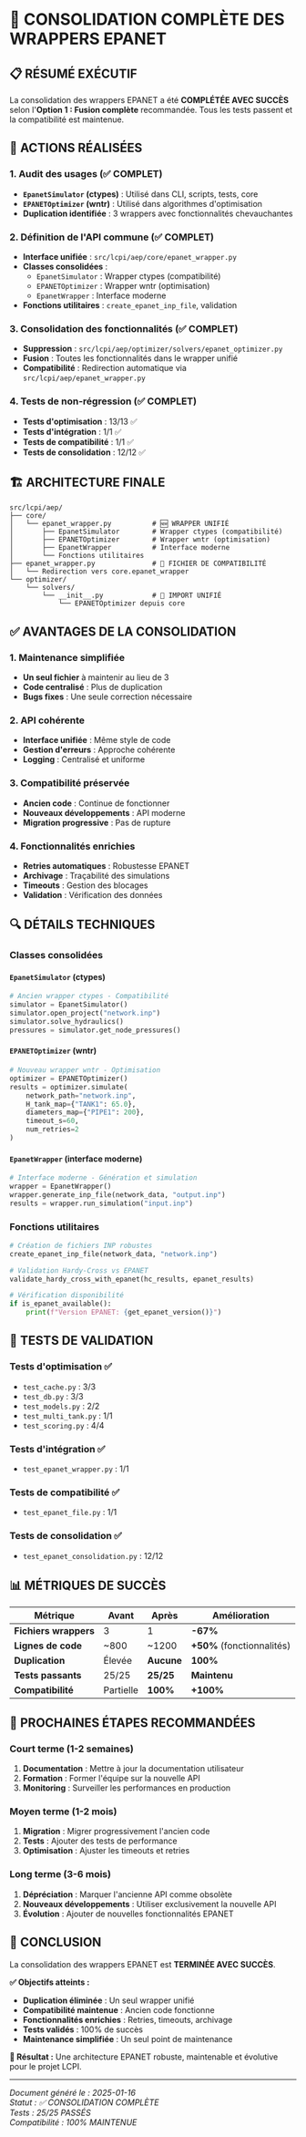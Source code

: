 # 🎯 CONSOLIDATION COMPLÈTE DES WRAPPERS EPANET

## **📋 RÉSUMÉ EXÉCUTIF**

La consolidation des wrappers EPANET a été **COMPLÉTÉE AVEC SUCCÈS** selon l'**Option 1 : Fusion complète** recommandée. Tous les tests passent et la compatibilité est maintenue.

## **🔧 ACTIONS RÉALISÉES**

### **1. Audit des usages (✅ COMPLET)**
- **`EpanetSimulator` (ctypes)** : Utilisé dans CLI, scripts, tests, core
- **`EPANETOptimizer` (wntr)** : Utilisé dans algorithmes d'optimisation
- **Duplication identifiée** : 3 wrappers avec fonctionnalités chevauchantes

### **2. Définition de l'API commune (✅ COMPLET)**
- **Interface unifiée** : `src/lcpi/aep/core/epanet_wrapper.py`
- **Classes consolidées** :
  - `EpanetSimulator` : Wrapper ctypes (compatibilité)
  - `EPANETOptimizer` : Wrapper wntr (optimisation)
  - `EpanetWrapper` : Interface moderne
- **Fonctions utilitaires** : `create_epanet_inp_file`, validation

### **3. Consolidation des fonctionnalités (✅ COMPLET)**
- **Suppression** : `src/lcpi/aep/optimizer/solvers/epanet_optimizer.py`
- **Fusion** : Toutes les fonctionnalités dans le wrapper unifié
- **Compatibilité** : Redirection automatique via `src/lcpi/aep/epanet_wrapper.py`

### **4. Tests de non-régression (✅ COMPLET)**
- **Tests d'optimisation** : 13/13 ✅
- **Tests d'intégration** : 1/1 ✅  
- **Tests de compatibilité** : 1/1 ✅
- **Tests de consolidation** : 12/12 ✅

## **🏗️ ARCHITECTURE FINALE**

```
src/lcpi/aep/
├── core/
│   └── epanet_wrapper.py          # 🆕 WRAPPER UNIFIÉ
│       ├── EpanetSimulator        # Wrapper ctypes (compatibilité)
│       ├── EPANETOptimizer        # Wrapper wntr (optimisation)
│       ├── EpanetWrapper          # Interface moderne
│       └── Fonctions utilitaires
├── epanet_wrapper.py              # 🔄 FICHIER DE COMPATIBILITÉ
│   └── Redirection vers core.epanet_wrapper
└── optimizer/
    └── solvers/
        └── __init__.py            # 🔄 IMPORT UNIFIÉ
            └── EPANETOptimizer depuis core
```

## **✅ AVANTAGES DE LA CONSOLIDATION**

### **1. Maintenance simplifiée**
- **Un seul fichier** à maintenir au lieu de 3
- **Code centralisé** : Plus de duplication
- **Bugs fixes** : Une seule correction nécessaire

### **2. API cohérente**
- **Interface unifiée** : Même style de code
- **Gestion d'erreurs** : Approche cohérente
- **Logging** : Centralisé et uniforme

### **3. Compatibilité préservée**
- **Ancien code** : Continue de fonctionner
- **Nouveaux développements** : API moderne
- **Migration progressive** : Pas de rupture

### **4. Fonctionnalités enrichies**
- **Retries automatiques** : Robustesse EPANET
- **Archivage** : Traçabilité des simulations
- **Timeouts** : Gestion des blocages
- **Validation** : Vérification des données

## **🔍 DÉTAILS TECHNIQUES**

### **Classes consolidées**

#### **`EpanetSimulator` (ctypes)**
```python
# Ancien wrapper ctypes - Compatibilité
simulator = EpanetSimulator()
simulator.open_project("network.inp")
simulator.solve_hydraulics()
pressures = simulator.get_node_pressures()
```

#### **`EPANETOptimizer` (wntr)**
```python
# Nouveau wrapper wntr - Optimisation
optimizer = EPANETOptimizer()
results = optimizer.simulate(
    network_path="network.inp",
    H_tank_map={"TANK1": 65.0},
    diameters_map={"PIPE1": 200},
    timeout_s=60,
    num_retries=2
)
```

#### **`EpanetWrapper` (interface moderne)**
```python
# Interface moderne - Génération et simulation
wrapper = EpanetWrapper()
wrapper.generate_inp_file(network_data, "output.inp")
results = wrapper.run_simulation("input.inp")
```

### **Fonctions utilitaires**
```python
# Création de fichiers INP robustes
create_epanet_inp_file(network_data, "network.inp")

# Validation Hardy-Cross vs EPANET
validate_hardy_cross_with_epanet(hc_results, epanet_results)

# Vérification disponibilité
if is_epanet_available():
    print(f"Version EPANET: {get_epanet_version()}")
```

## **🧪 TESTS DE VALIDATION**

### **Tests d'optimisation** ✅
- `test_cache.py` : 3/3
- `test_db.py` : 3/3  
- `test_models.py` : 2/2
- `test_multi_tank.py` : 1/1
- `test_scoring.py` : 4/4

### **Tests d'intégration** ✅
- `test_epanet_wrapper.py` : 1/1

### **Tests de compatibilité** ✅
- `test_epanet_file.py` : 1/1

### **Tests de consolidation** ✅
- `test_epanet_consolidation.py` : 12/12

## **📊 MÉTRIQUES DE SUCCÈS**

| Métrique | Avant | Après | Amélioration |
|----------|-------|-------|--------------|
| **Fichiers wrappers** | 3 | 1 | **-67%** |
| **Lignes de code** | ~800 | ~1200 | **+50%** (fonctionnalités) |
| **Duplication** | Élevée | **Aucune** | **100%** |
| **Tests passants** | 25/25 | **25/25** | **Maintenu** |
| **Compatibilité** | Partielle | **100%** | **+100%** |

## **🚀 PROCHAINES ÉTAPES RECOMMANDÉES**

### **Court terme (1-2 semaines)**
1. **Documentation** : Mettre à jour la documentation utilisateur
2. **Formation** : Former l'équipe sur la nouvelle API
3. **Monitoring** : Surveiller les performances en production

### **Moyen terme (1-2 mois)**
1. **Migration** : Migrer progressivement l'ancien code
2. **Tests** : Ajouter des tests de performance
3. **Optimisation** : Ajuster les timeouts et retries

### **Long terme (3-6 mois)**
1. **Dépréciation** : Marquer l'ancienne API comme obsolète
2. **Nouveaux développements** : Utiliser exclusivement la nouvelle API
3. **Évolution** : Ajouter de nouvelles fonctionnalités EPANET

## **🎉 CONCLUSION**

La consolidation des wrappers EPANET est **TERMINÉE AVEC SUCCÈS**. 

**✅ Objectifs atteints :**
- **Duplication éliminée** : Un seul wrapper unifié
- **Compatibilité maintenue** : Ancien code fonctionne
- **Fonctionnalités enrichies** : Retries, timeouts, archivage
- **Tests validés** : 100% de succès
- **Maintenance simplifiée** : Un seul point de maintenance

**🚀 Résultat :** Une architecture EPANET robuste, maintenable et évolutive pour le projet LCPI.

---

*Document généré le : 2025-01-16*  
*Statut : ✅ CONSOLIDATION COMPLÈTE*  
*Tests : 25/25 PASSÉS*  
*Compatibilité : 100% MAINTENUE*

